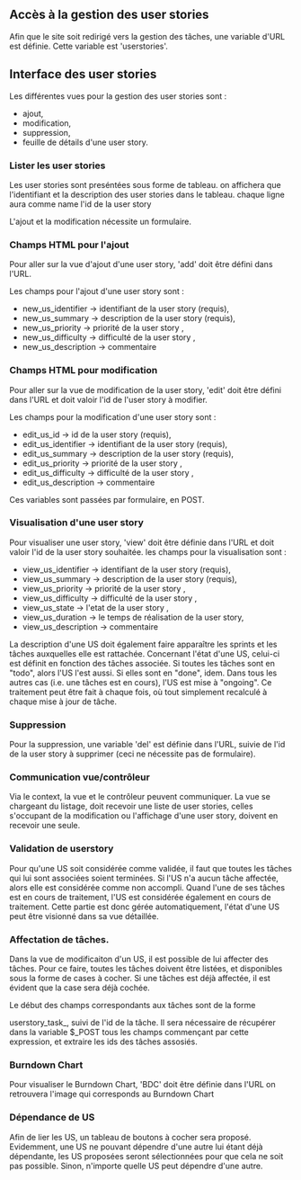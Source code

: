 
## Accès à la gestion des user stories

Afin que le site soit redirigé vers la gestion des tâches, une variable d'URL
est définie. Cette variable est 'userstories'.


## Interface des user stories

Les différentes vues pour la gestion des user stories sont :
* ajout,
* modification,
* suppression,
* feuille de détails d'une user story.


### Lister les user stories
Les user stories sont preséntées sous forme de tableau.
on affichera que l'identifiant et la description des user stories dans le tableau.
chaque ligne aura comme name l'id de la user story


L'ajout et la modification nécessite un formulaire.


### Champs HTML pour l'ajout

Pour aller sur la vue d'ajout d'une user story, 'add' doit être défini dans l'URL.

Les champs pour l'ajout d'une user story sont :

* new_us_identifier -> identifiant de la user story (requis),
* new_us_summary -> description de la user story (requis),
* new_us_priority -> priorité de la user story ,
* new_us_difficulty -> difficulté de la user story ,
* new_us_description -> commentaire 

### Champs HTML pour modification

Pour aller sur la vue de modification de la user story, 'edit' doit être défini dans l'URL
et doit valoir l'id de l'user story à modifier.

Les champs pour la modification d'une user story sont :

* edit_us_id -> id de la user story (requis),
* edit_us_identifier -> identifiant de la user story (requis),
* edit_us_summary -> description de la user story (requis),
* edit_us_priority -> priorité de la user story ,
* edit_us_difficulty -> difficulté de la user story ,
* edit_us_description -> commentaire 

Ces variables sont passées par formulaire, en POST.


### Visualisation d'une user story

Pour visualiser une user story, 'view' doit être définie dans l'URL et doit valoir
l'id de la user story souhaitée. 
les champs pour la visualisation sont : 

* view_us_identifier -> identifiant de la user story (requis),
* view_us_summary -> description de la user story (requis),
* view_us_priority -> priorité de la user story ,
* view_us_difficulty -> difficulté de la user story ,
* view_us_state -> l'etat de la user story ,
* view_us_duration -> le temps de réalisation de la user story,
* view_us_description -> commentaire

La description d'une US doit également faire apparaître les sprints et les tâches auxquelles elle
est rattachée.
Concernant l'état d'une US, celui-ci est définit en fonction des tâches associée. Si toutes les
tâches sont en "todo", alors l'US l'est aussi. Si elles sont en "done", idem. Dans tous les autres
cas (i.e. une tâches est en cours), l'US est mise à "ongoing". Ce traitement peut être fait
à chaque fois, où tout simplement recalculé à chaque mise à jour de tâche.

### Suppression

Pour la suppression, une variable 'del' est définie dans l'URL, suivie 
de l'id de la user story à supprimer (ceci ne nécessite pas de formulaire).


### Communication vue/contrôleur

Via le context, la vue et le contrôleur peuvent communiquer.
La vue se chargeant du listage, doit recevoir une liste de user stories, celles s'occupant
de la modification ou l'affichage d'une user story, doivent en recevoir une seule.


### Validation de userstory

Pour qu'une US soit considérée comme validée, il faut que toutes les tâches qui lui sont
associées soient terminées. Si l'US n'a aucun tâche affectée, alors elle est considérée comme
non accompli.
Quand l'une de ses tâches est en cours de traitement, l'US est considérée également en cours
de traitement.
Cette partie est donc gérée automatiquement, l'état d'une US peut être visionné dans sa vue détaillée.

### Affectation de tâches.

Dans la vue de modificaiton d'un US, il est possible de lui affecter des tâches. Pour ce faire,
toutes les tâches doivent être listées, et disponibles sous la forme de cases à cocher.
Si une tâches est déjà affectée, il est évident que la case sera déjà cochée.

Le début des champs correspondants aux tâches sont de la forme

userstory_task_, suivi de l'id de la tâche. Il sera nécessaire de récupérer dans la variable $_POST
tous les champs commençant par cette expression, et extraire les ids des tâches assosiés.

### Burndown Chart
Pour visualiser le Burndown Chart, 'BDC' doit être définie dans l'URL
on retrouvera l'image qui corresponds au Burndown Chart


### Dépendance de US
Afin de lier les US, un tableau de boutons à cocher sera proposé. Evidemment, une US ne pouvant dépendre
d'une autre lui étant déjà dépendante, les US proposées seront sélectionnées pour que cela ne soit pas possible.
Sinon, n'importe quelle US peut dépendre d'une autre.
